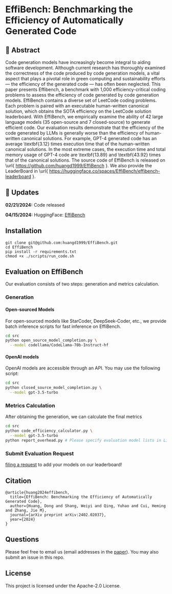 # EffiBench: Benchmarking the Efficiency of Automatically Generated Code 

##  :round_pushpin: Abstract
Code generation models have increasingly become integral to aiding software development. Although current research has thoroughly examined the correctness of the code produced by code generation models, a vital aspect that plays a pivotal role in green computing and sustainability efforts — the efficiency of the generated code — has often been neglected. This paper presents Effibench, a benchmark with 1,000 efficiency-critical coding problems to assess the efficiency of code generated by code generation models. EffiBench contains a diverse set of LeetCode coding problems. Each problem is paired with an executable human-written canonical solution, which obtains the SOTA efficiency on the LeetCode solution leaderboard. With EffiBench, we empirically examine the ability of 42 large language models (35 open-source and 7 closed-source) to generate efficient code. Our evaluation results demonstrate that the efficiency of the code generated by LLMs is generally worse than the efficiency of human-written canonical solutions. For example, GPT-4 generated code has an average \textbf{3.12} times execution time that of the human-written canonical solutions. In the most extreme cases, the execution time and total memory usage of GPT-4 code are \textbf{13.89} and \textbf{43.92} times that of the canonical solutions. The source code of EffiBench is released on \url{ https://github.com/huangd1999/EffiBench }. We also provide the LeaderBoard in \url{ https://huggingface.co/spaces/EffiBench/effibench-leaderboard }.

## :rocket: Updates
**02/21/2024:** Code released

**04/15/2024:** HuggingFace: [EffiBench](https://huggingface.co/datasets/DONG19/EffiBench)

## Installation

```
git clone git@github.com:huangd1999/EffiBench.git
cd EffiBench
pip install -r requirements.txt
chmod +x ./scripts/run_code.sh
```

## Evaluation on EffiBench
Our evaluation consists of two steps: generation and metrics calculation.


### Generation

#### Open-sourced Models
For open-sourced models like StarCoder, DeepSeek-Coder, etc., we provide batch inference scripts for fast inference on EffiBench. 

```bash
cd src
python open_source_model_completion.py \
  --model codellama/CodeLlama-70b-Instruct-hf 
```

#### OpenAI models
OpenAI models are accessible through an API. You may use the following script:
```bash
cd src
python closed_source_model_completion.py \
  --model gpt-3.5-turbo 
```


### Metrics Calculation
After obtaining the generation, we can calculate the final metrics
```bash
cd src
python code_efficiency_calculator.py \
  --model gpt-3.5-turbo
python report_overhead.py # Please specify evaluation model lists in Line 51. You can evaluate several models (e.g., ["deepseek-coder-1.3b-instruct", "gpt-3.5-turbo"])
```

### Submit Evaluation Request
[filing a request](https://github.com/huangd1999/EffiBench/issues/new?assignees=&labels=model+eval&projects=&template=model_eval_request.yml&title=%F0%9F%92%A1+%5BREQUEST%5D+-+%3CMODEL_NAME%3E) to add your models on our leaderboard!


## Citation

```
@article{huang2024effibench,
  title={EffiBench: Benchmarking the Efficiency of Automatically Generated Code},
  author={Huang, Dong and Shang, Weiyi and Qing, Yuhao and Cui, Heming and Zhang, Jie M},
  journal={arXiv preprint arXiv:2402.02037},
  year={2024}
}
```
## Questions
Please feel free to email us (email addresses in the [paper](https://arxiv.org/pdf/2402.02037)). You may also submit an issue in this repo.


## License

This project is licensed under the Apache-2.0 License.


